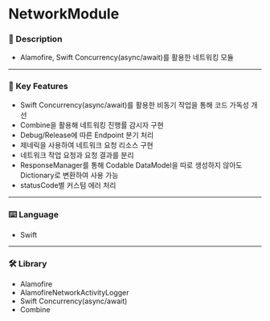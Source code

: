 # NetworkModule

### 📝 Description
-	Alamofire, Swift Concurrency(async/await)를 활용한 네트워킹 모듈
***

### 🔎 Key Features
-	Swift Concurrency(async/await)를 활용한 비동기 작업을 통해 코드 가독성 개선
-	Combine을 활용해 네트워킹 진행률 감시자 구현
-	Debug/Release에 따른 Endpoint 분기 처리
- 제네릭을 사용하여 네트워크 요청 리소스 구현
- 네트워크 작업 요청과 요청 결과를 분리
- ResponseManager를 통해 Codable DataModel을 따로 생성하지 않아도 Dictionary로 변환하여 사용 가능
- statusCode별 커스텀 에러 처리
***

### ⌨️ Language
- Swift
***

### 🛠️ Library
- Alamofire
- AlamofireNetworkActivityLogger
- Swift Concurrency(async/await)
- Combine<br><br>
